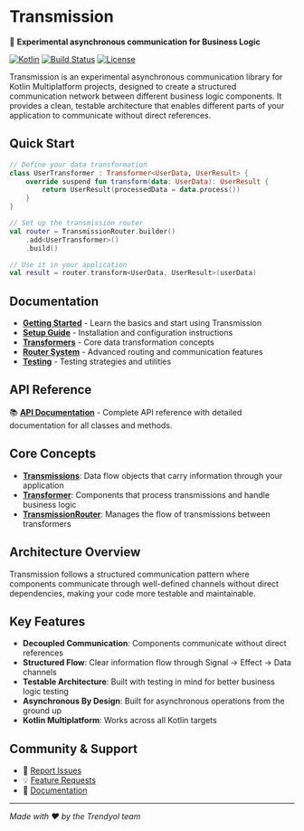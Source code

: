 # Transmission

🚀 **Experimental asynchronous communication for Business Logic**

[![Kotlin](https://img.shields.io/badge/kotlin-multiplatform-orange.svg)](http://kotlinlang.org)
[![Build Status](https://github.com/trendyol/transmission/workflows/Build/badge.svg)](https://github.com/trendyol/transmission/actions)
[![License](https://img.shields.io/badge/License-Apache%202.0-blue.svg)](https://opensource.org/licenses/Apache-2.0)

Transmission is an experimental asynchronous communication library for Kotlin Multiplatform projects, designed to create a structured communication network between different business logic components. It provides a clean, testable architecture that enables different parts of your application to communicate without direct references.

## Quick Start

```kotlin
// Define your data transformation
class UserTransformer : Transformer<UserData, UserResult> {
    override suspend fun transform(data: UserData): UserResult {
        return UserResult(processedData = data.process())
    }
}

// Set up the transmission router
val router = TransmissionRouter.builder()
    .add<UserTransformer>()
    .build()

// Use it in your application
val result = router.transform<UserData, UserResult>(userData)
```

## Documentation

- **[Getting Started](how_to_use.md)** - Learn the basics and start using Transmission
- **[Setup Guide](setup.md)** - Installation and configuration instructions
- **[Transformers](transformer.md)** - Core data transformation concepts
- **[Router System](router.md)** - Advanced routing and communication features
- **[Testing](testing.md)** - Testing strategies and utilities

## API Reference

📚 **[API Documentation](api/0.x/)** - Complete API reference with detailed documentation for all classes and methods.

## Core Concepts

- **[Transmissions](transmissions.md)**: Data flow objects that carry information through your application
- **[Transformer](transformer.md)**: Components that process transmissions and handle business logic
- **[TransmissionRouter](router.md)**: Manages the flow of transmissions between transformers

## Architecture Overview

Transmission follows a structured communication pattern where components communicate through well-defined channels without direct dependencies, making your code more testable and maintainable.

## Key Features

- **Decoupled Communication**: Components communicate without direct references
- **Structured Flow**: Clear information flow through Signal → Effect → Data channels
- **Testable Architecture**: Built with testing in mind for better business logic testing
- **Asynchronous By Design**: Built for asynchronous operations from the ground up
- **Kotlin Multiplatform**: Works across all Kotlin targets

## Community & Support

- 🐛 [Report Issues](https://github.com/trendyol/transmission/issues)
- 💡 [Feature Requests](https://github.com/trendyol/transmission/discussions)
- 📖 [Documentation](https://trendyol.github.io/transmission/)

---

*Made with ❤️ by the Trendyol team*